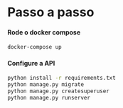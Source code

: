 # Passo a passo

#### Rode o docker compose
```bash
docker-compose up
```

#### Configure a API
```bash
python install -r requirements.txt
python manage.py migrate
python manage.py createsuperuser
python manage.py runserver
```